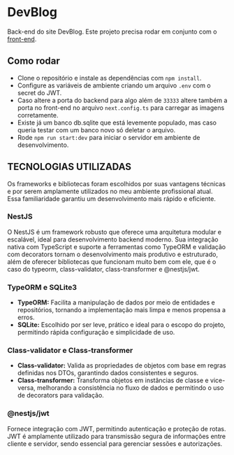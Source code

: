 # DevBlog

Back-end do site DevBlog. Este projeto precisa rodar em conjunto com o [front-end](https://github.com/Emanuel-Boaventura/dev-blog-next).

## Como rodar

- Clone o repositório e instale as dependências com `npm install`.
- Configure as variáveis de ambiente criando um arquivo `.env` com o secret do JWT.
- Caso altere a porta do backend para algo além de `33333` altere também a porta no front-end no arquivo `next.config.ts` para carregar as imagens corretamente.
- Existe já um banco db.sqlite que está levemente populado, mas caso queria testar com um banco novo só deletar o arquivo.
- Rode `npm run start:dev` para iniciar o servidor em ambiente de desenvolvimento.

## TECNOLOGIAS UTILIZADAS

Os frameworks e bibliotecas foram escolhidos por suas vantagens técnicas e por serem amplamente utilizados no meu ambiente profissional atual. Essa familiaridade garantiu um desenvolvimento mais rápido e eficiente.

### NestJS

O NestJS é um framework robusto que oferece uma arquitetura modular e escalável, ideal para desenvolvimento backend moderno. Sua integração nativa com TypeScript e suporte a ferramentas como TypeORM e validação com decorators tornam o desenvolvimento mais produtivo e estruturado, além de oferecer bibliotecas que funcionam muito bem com ele, que é o caso do typeorm, class-validator, class-transformer e @nestjs/jwt.

### TypeORM e SQLite3

- **TypeORM:** Facilita a manipulação de dados por meio de entidades e repositórios, tornando a implementação mais limpa e menos propensa a erros.
- **SQLite:** Escolhido por ser leve, prático e ideal para o escopo do projeto, permitindo rápida configuração e simplicidade de uso.

### Class-validator e Class-transformer

- **Class-validator:** Valida as propriedades de objetos com base em regras definidas nos DTOs, garantindo dados consistentes e seguros.
- **Class-transformer:** Transforma objetos em instâncias de classe e vice-versa, melhorando a consistência no fluxo de dados e permitindo o uso de decorators para validação.

### @nestjs/jwt

Fornece integração com JWT, permitindo autenticação e proteção de rotas. JWT é amplamente utilizado para transmissão segura de informações entre cliente e servidor, sendo essencial para gerenciar sessões e autorizações.
